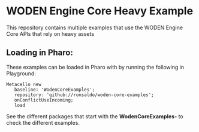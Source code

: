 # WODEN Engine Core Heavy Example
This repository contains multiple examples that use the WODEN Engine Core APIs that rely on heavy assets

## Loading in Pharo:

These examples can be loaded in Pharo with by running the following in Playground:

```smalltalk
Metacello new
   baseline: 'WodenCoreExamples';
   repository: 'github://ronsaldo/woden-core-examples';
   onConflictUseIncoming;
   load
```

See the different packages that start with the **WodenCoreExamples-** to check
the different examples.
